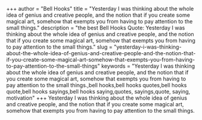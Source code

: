 +++
author = "Bell Hooks"
title = "Yesterday I was thinking about the whole idea of genius and creative people, and the notion that if you create some magical art, somehow that exempts you from having to pay attention to the small things."
description = "the best Bell Hooks Quote: Yesterday I was thinking about the whole idea of genius and creative people, and the notion that if you create some magical art, somehow that exempts you from having to pay attention to the small things."
slug = "yesterday-i-was-thinking-about-the-whole-idea-of-genius-and-creative-people-and-the-notion-that-if-you-create-some-magical-art-somehow-that-exempts-you-from-having-to-pay-attention-to-the-small-things"
keywords = "Yesterday I was thinking about the whole idea of genius and creative people, and the notion that if you create some magical art, somehow that exempts you from having to pay attention to the small things.,bell hooks,bell hooks quotes,bell hooks quote,bell hooks sayings,bell hooks saying,quotes, sayings,quote, saying, motivation"
+++
Yesterday I was thinking about the whole idea of genius and creative people, and the notion that if you create some magical art, somehow that exempts you from having to pay attention to the small things.
